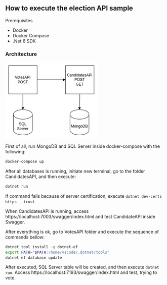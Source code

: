 ## How to execute the election API sample

Prerequisites
- Docker
- Docker Compose
- .Net 6 SDK

### Architecture
![alt architecture](.documentation/microsservicos_local.jpg "Architecture")

First of all, run MongoDB and SQL Server inside docker-compose with the following:

````sh
docker-compose up
````

After all databases is running, initiate new terminal, go to the folder CandidatesAPI, and then execute:

````sh
dotnet run
````

If command fails because of server certification, execute ````dotnet dev-certs https --trust````

When CandidatesAPI is running, access https://localhost:7003/swagger/index.html and test CandidateAPI inside Swagger.

After everything is ok, go to VotesAPI folder and execute the sequence of commands bellow:

````sh
dotnet tool install -g dotnet-ef
export PATH="$PATH:/home/vscode/.dotnet/tools"
dotnet ef database update
````

After executed, SQL Server table will be created, and then execute ````dotnet run````. Access https://localhost:7193/swagger/index.html and test, trying to vote.